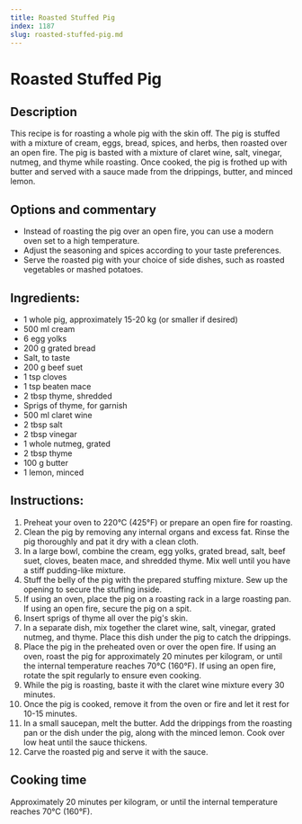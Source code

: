```yaml
---
title: Roasted Stuffed Pig
index: 1187
slug: roasted-stuffed-pig.md
---
```


# Roasted Stuffed Pig

## Description
This recipe is for roasting a whole pig with the skin off. The pig is stuffed with a mixture of cream, eggs, bread, spices, and herbs, then roasted over an open fire. The pig is basted with a mixture of claret wine, salt, vinegar, nutmeg, and thyme while roasting. Once cooked, the pig is frothed up with butter and served with a sauce made from the drippings, butter, and minced lemon.

## Options and commentary
- Instead of roasting the pig over an open fire, you can use a modern oven set to a high temperature.
- Adjust the seasoning and spices according to your taste preferences.
- Serve the roasted pig with your choice of side dishes, such as roasted vegetables or mashed potatoes.

## Ingredients:
- 1 whole pig, approximately 15-20 kg (or smaller if desired)
- 500 ml cream
- 6 egg yolks
- 200 g grated bread
- Salt, to taste
- 200 g beef suet
- 1 tsp cloves
- 1 tsp beaten mace
- 2 tbsp thyme, shredded
- Sprigs of thyme, for garnish
- 500 ml claret wine
- 2 tbsp salt
- 2 tbsp vinegar
- 1 whole nutmeg, grated
- 2 tbsp thyme
- 100 g butter
- 1 lemon, minced

## Instructions:
1. Preheat your oven to 220°C (425°F) or prepare an open fire for roasting.
2. Clean the pig by removing any internal organs and excess fat. Rinse the pig thoroughly and pat it dry with a clean cloth.
3. In a large bowl, combine the cream, egg yolks, grated bread, salt, beef suet, cloves, beaten mace, and shredded thyme. Mix well until you have a stiff pudding-like mixture.
4. Stuff the belly of the pig with the prepared stuffing mixture. Sew up the opening to secure the stuffing inside.
5. If using an oven, place the pig on a roasting rack in a large roasting pan. If using an open fire, secure the pig on a spit.
6. Insert sprigs of thyme all over the pig's skin.
7. In a separate dish, mix together the claret wine, salt, vinegar, grated nutmeg, and thyme. Place this dish under the pig to catch the drippings.
8. Place the pig in the preheated oven or over the open fire. If using an oven, roast the pig for approximately 20 minutes per kilogram, or until the internal temperature reaches 70°C (160°F). If using an open fire, rotate the spit regularly to ensure even cooking.
9. While the pig is roasting, baste it with the claret wine mixture every 30 minutes.
10. Once the pig is cooked, remove it from the oven or fire and let it rest for 10-15 minutes.
11. In a small saucepan, melt the butter. Add the drippings from the roasting pan or the dish under the pig, along with the minced lemon. Cook over low heat until the sauce thickens.
12. Carve the roasted pig and serve it with the sauce.

## Cooking time
Approximately 20 minutes per kilogram, or until the internal temperature reaches 70°C (160°F).